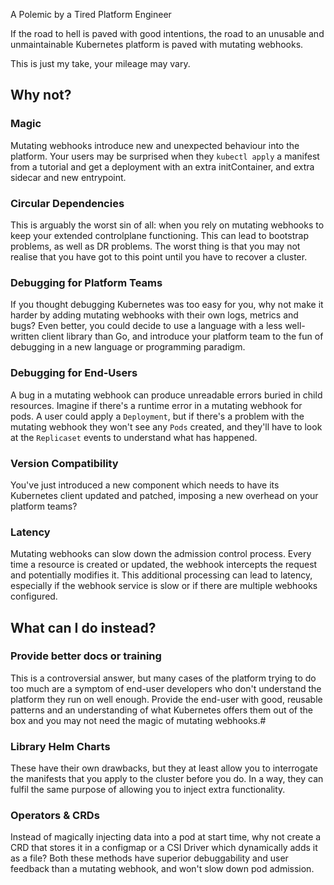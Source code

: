 A Polemic by a Tired Platform Engineer

If the road to hell is paved with good intentions, the road to an unusable and unmaintainable Kubernetes platform is paved with mutating webhooks.

This is just my take, your mileage may vary.

## Why not?

### Magic

Mutating webhooks introduce new and unexpected behaviour into the platform. Your users may be surprised when they `kubectl apply` a manifest from a tutorial and get a deployment with an extra initContainer, and extra sidecar and new entrypoint.

### Circular Dependencies

This is arguably the worst sin of all: when you rely on mutating webhooks to keep your extended controlplane functioning. This can lead to bootstrap problems, as well as DR problems. The worst thing is that you may not realise that you have got to this point until you have to recover a cluster.

### Debugging for Platform Teams

If you thought debugging Kubernetes was too easy for you, why not make it harder by adding mutating webhooks with their own logs, metrics and bugs? Even better, you could decide to use a language with a less well-written client library than Go, and introduce your platform team to the fun of debugging in a new language or programming paradigm.

### Debugging for End-Users

A bug in a mutating webhook can produce unreadable errors buried in child resources. Imagine if there's a runtime error in a mutating webhook for pods. A user could apply a `Deployment`, but if there's a problem with the mutating webhook they won't see any `Pods` created, and they'll have to look at the `Replicaset` events to understand what has happened.

### Version Compatibility

You've just introduced a new component which needs to have its Kubernetes client updated and patched, imposing a new overhead on your platform teams?

### Latency

Mutating webhooks can slow down the admission control process. Every time a resource is created or updated, the webhook intercepts the request and potentially modifies it. This additional processing can lead to latency, especially if the webhook service is slow or if there are multiple webhooks configured.

## What can I do instead?

### Provide better docs or training

This is a controversial answer, but many cases of the platform trying to do too much are a symptom of end-user developers who don't understand the platform they run on well enough. Provide the end-user with good, reusable patterns and an understanding of what Kubernetes offers them out of the box and you may not need the magic of mutating webhooks.#

### Library Helm Charts

These have their own drawbacks, but they at least allow you to interrogate the manifests that you apply to the cluster before you do. In a way, they can fulfil the same purpose of allowing you to inject extra functionality.

### Operators & CRDs

Instead of magically injecting data into a pod at start time, why not create a CRD that stores it in a configmap or a CSI Driver which dynamically adds it as a file? Both these methods have superior debuggability and user feedback than a mutating webhook, and won't slow down pod admission.
